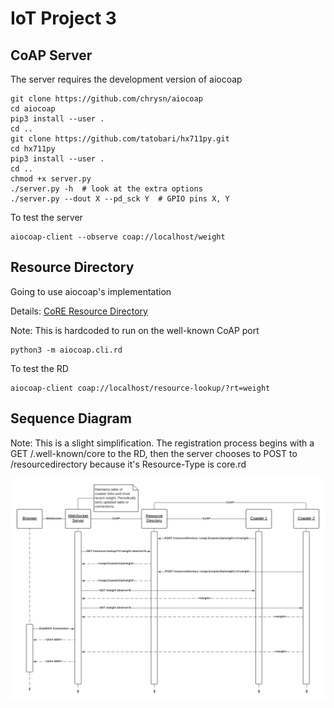 # IoT Project 3

## CoAP Server

The server requires the development version of aiocoap

```
git clone https://github.com/chrysn/aiocoap
cd aiocoap
pip3 install --user .
cd ..
git clone https://github.com/tatobari/hx711py.git
cd hx711py
pip3 install --user .
cd ..
chmod +x server.py
./server.py -h  # look at the extra options
./server.py --dout X --pd_sck Y  # GPIO pins X, Y
```

To test the server

```
aiocoap-client --observe coap://localhost/weight
```

## Resource Directory

Going to use aiocoap's implementation

Details: [CoRE Resource Directory](https://tools.ietf.org/html/draft-ietf-core-resource-directory-25)

Note: This is hardcoded to run on the well-known CoAP port

```
python3 -m aiocoap.cli.rd
```

To test the RD

```
aiocoap-client coap://localhost/resource-lookup/?rt=weight
```

## Sequence Diagram

Note: This is a slight simplification. The registration process begins with a GET /.well-known/core to the RD, then the server chooses to POST to /resourcedirectory because it's Resource-Type is core.rd

![Sequence Diagram](sequence.png)

